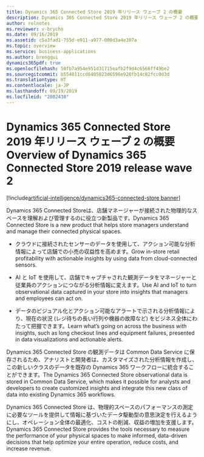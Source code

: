 ```yaml
---
title: Dynamics 365 Connected Store 2019 年リリース ウェーブ 2 の概要
description: Dynamics 365 Connected Store 2019 年リリース ウェーブ 2 の概要
author: relnotes
ms.reviewer: v-brycho
ms.date: 09/16/2019
ms.assetid: c5a3fad1-755d-e911-a977-000d3a4e307a
ms.topic: overview
ms.service: business-applications
ms.author: brengqui
dynamics365pdf: true
ms.openlocfilehash: 50fb7a954e951d31715eafb2f9d4c6566ff49be2
ms.sourcegitcommit: b554011ccd6405823d6596e920fb14c82fcc0d3d
ms.translationtype: HT
ms.contentlocale: ja-JP
ms.lasthandoff: 09/19/2019
ms.locfileid: "2002438"
---
```

# <a name="overview-of-dynamics-365-connected-store-2019-release-wave-2"></a><span data-ttu-id="f0b45-103">Dynamics 365 Connected Store 2019 年リリース ウェーブ 2 の概要</span><span class="sxs-lookup"><span data-stu-id="f0b45-103">Overview of Dynamics 365 Connected Store 2019 release wave 2</span></span>
[!include[artificial-intelligence/dynamics365-connected-store banner](../includes/artificial-intelligence/dynamics365-connected-store.md)]

<!--overview start-->
<span data-ttu-id="f0b45-104">Dynamics 365 Connected Storeは、店舗マネージャーが接続された物理的なスペースを理解および管理するのに役立つ新製品です。</span><span class="sxs-lookup"><span data-stu-id="f0b45-104">Dynamics 365 Connected Store is a new product that helps store managers understand and manage their connected physical spaces.</span></span> 

- <span data-ttu-id="f0b45-105">クラウドに接続されたセンサーのデータを使用して、アクション可能な分析情報によって店舗での小売の収益性を高めます。</span><span class="sxs-lookup"><span data-stu-id="f0b45-105">Grow in-store retail profitability with actionable insights by using data from cloud-connected sensors.</span></span> 

- <span data-ttu-id="f0b45-106">AI と IoT を使用して、店舗でキャプチャされた観測データをマネージャーと従業員のアクションにつながる分析情報に変えます。</span><span class="sxs-lookup"><span data-stu-id="f0b45-106">Use AI and IoT to turn observational data captured in your store into insights that managers and employees can act on.</span></span> 

- <span data-ttu-id="f0b45-107">データのビジュアル化とアクション可能なアラートで示される分析情報により、現在の状況 (レジ待ちの長い行列や機器の故障など) をビジネス全体にわたって把握できます。</span><span class="sxs-lookup"><span data-stu-id="f0b45-107">Learn what’s going on across the business with insights, such as long checkout lines and equipment failures, presented in data visualizations and actionable alerts.</span></span>

<span data-ttu-id="f0b45-108">Dynamics 365 Connected Store の観測データは Common Data Service に保存されるため、アナリストと開発者は、カスタマイズされた分析情報を作成し、この新しいクラスのデータを既存の Dynamics 365 ワークフローに統合することができます。</span><span class="sxs-lookup"><span data-stu-id="f0b45-108">The Dynamics 365 Connected Store observational data is stored in Common Data Service, which makes it possible for analysts and developers to create customized insights and integrate this new class of data into existing Dynamics 365 workflows.</span></span>  

<span data-ttu-id="f0b45-109">Dynamics 365 Connected Store は、物理的スペースのパフォーマンスの測定に必要なツールを提供して情報に基づいたデータ駆動型の意思決定を行えるようにし、オペレーション全体の最適化、コストの削減、収益の増加を支援します。</span><span class="sxs-lookup"><span data-stu-id="f0b45-109">Dynamics 365 Connected Store provides the tools necessary to measure the performance of your physical spaces to make informed, data-driven decisions that help optimize your entire operation, reduce costs, and increase revenue.</span></span>
<!--overview end-->

